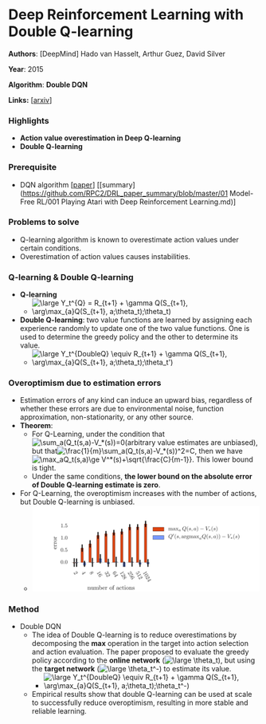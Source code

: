 # Deep Reinforcement Learning with Double Q-learning

**Authors**: [DeepMind] Hado van Hasselt, Arthur Guez, David Silver

**Year**: 2015

**Algorithm**: **Double DQN**

**Links:** [[arxiv](https://arxiv.org/abs/1509.06461)]

### Highlights

- **Action value overestimation in Deep Q-learning**
- **Double Q-learning**

### Prerequisite

- DQN algorithm [[paper](https://www.cs.toronto.edu/~vmnih/docs/dqn.pdf)] [[summary](https://github.com/RPC2/DRL_paper_summary/blob/master/01 Model-Free RL/001 Playing Atari with Deep Reinforcement Learning.md)]

### Problems to solve

- Q-learning algorithm is known to overestimate action values under certain conditions.
- Overestimation of action values causes instabilities.

### Q-learning & Double Q-learning

- **Q-learning**
  - <img src="https://latex.codecogs.com/svg.latex?\large&space;Y_t^{Q}&space;=&space;R_{t&plus;1}&space;&plus;&space;\gamma&space;Q(S_{t&plus;1},&space;\arg\max_{a}Q(S_{t&plus;1},&space;a;\theta_t);\theta_t)" title="\large Y_t^{Q} = R_{t+1} + \gamma Q(S_{t+1}, \arg\max_{a}Q(S_{t+1}, a;\theta_t);\theta_t)" />
- **Double Q-learning**: two value functions are learned by assigning each experience randomly to update one of the two value functions. One is used to determine the greedy policy and the other to determine its value.
  - <img src="https://latex.codecogs.com/svg.latex?\large&space;Y_t^{DoubleQ}&space;\equiv&space;R_{t&plus;1}&space;&plus;&space;\gamma&space;Q(S_{t&plus;1},&space;\arg\max_{a}Q(S_{t&plus;1},&space;a;\theta_t);\theta_t')" title="\large Y_t^{DoubleQ} \equiv R_{t+1} + \gamma Q(S_{t+1}, \arg\max_{a}Q(S_{t+1}, a;\theta_t);\theta_t')" />

### Overoptimism due to estimation errors

- Estimation errors of any kind can induce an upward bias, regardless of whether these errors are due to environmental noise, function approximation, non-stationarity, or any other source.
- **Theorem**: 
  - For Q-Learning, under the condition that <img src="https://latex.codecogs.com/svg.latex?\sum_a(Q_t(s,a)-V_*(s))=0" title="\sum_a(Q_t(s,a)-V_*(s))=0" />(arbitrary value estimates are unbiased), but that<img src="https://latex.codecogs.com/svg.latex?\frac{1}{m}\sum_a(Q_t(s,a)-V_*(s))^2=C" title="\frac{1}{m}\sum_a(Q_t(s,a)-V_*(s))^2=C" />, then we have<img src="https://latex.codecogs.com/svg.latex?\max_aQ_t(s,a)\ge&space;V^*(s)&plus;\sqrt{\frac{C}{m-1}}" title="\max_aQ_t(s,a)\ge V^*(s)+\sqrt{\frac{C}{m-1}}" />. This lower bound is tight. 
  - Under the same conditions, **the lower bound on the absolute error of Double Q-learning estimate is zero**.
- For Q-Learning, the overoptimism increases with the number of actions, but Double Q-learning is unbiased.
  - ![004_1](../imgs/004_1.png)

### Method

- Double DQN
  - The idea of Double Q-learning is to reduce overestimations by decomposing the **max** operation in the target into action selection and action evaluation. The paper proposed to evaluate the greedy policy according to the **online network** (<img src="https://latex.codecogs.com/svg.latex?\large&space;\theta_t" title="\large \theta_t" />), but using the **target network** (<img src="https://latex.codecogs.com/svg.latex?\large&space;\theta_t^-" title="\large \theta_t^-" />) to estimate its value.
    - <img src="https://latex.codecogs.com/svg.latex?\large&space;Y_t^{DoubleQ}&space;\equiv&space;R_{t&plus;1}&space;&plus;&space;\gamma&space;Q(S_{t&plus;1},&space;\arg\max_{a}Q(S_{t&plus;1},&space;a;\theta_t);\theta_t^-)" title="\large Y_t^{DoubleQ} \equiv R_{t+1} + \gamma Q(S_{t+1}, \arg\max_{a}Q(S_{t+1}, a;\theta_t);\theta_t^-)" />
  - Empirical results show that double Q-learning can be used at scale to successfully reduce overoptimism, resulting in more stable and reliable learning.

